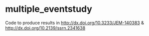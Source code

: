 # multiple_eventstudy
Code to produce results in http://dx.doi.org/10.3233/JEM-140383 &amp; http://dx.doi.org/10.2139/ssrn.2341638
